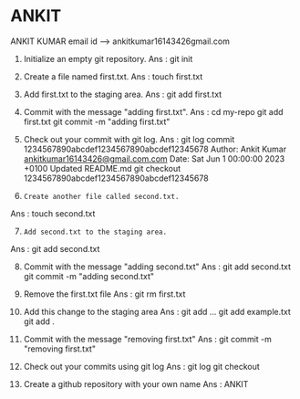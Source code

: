 # ANKIT
ANKIT KUMAR  email id -->  ankitkumar16143426gmail.com  


1.    Initialize an empty git repository.
Ans : git init


2.    Create a file named first.txt.
Ans : touch first.txt


3.    Add first.txt to the staging area.
Ans : git add first.txt


4.    Commit with the message "adding first.txt".
Ans  :  cd my-repo
           git add first.txt
             git commit -m "adding first.txt"
             
             
5.    Check out your commit with git log.
Ans :  git log
           commit 1234567890abcdef1234567890abcdef12345678
           Author: Ankit Kumar <ankitkumar16143426@gmail.com.com>
           Date:   Sat Jun 1 00:00:00 2023 +0100
           Updated README.md
           git checkout 1234567890abcdef1234567890abcdef12345678
           
           
6.     Create another file called second.txt.
Ans :  touch second.txt


7.     Add second.txt to the staging area.
Ans :  git add second.txt

 
8.    Commit with the message "adding second.txt"
Ans : git add second.txt
       git commit -m "adding second.txt"
       
       
9.    Remove the first.txt file
Ans : git rm first.txt


10.   Add this change to the staging area
Ans : git add <file1> <file2> ...
         git add example.txt
         git add .
  
  
11.   Commit with the message "removing first.txt"
Ans : git commit -m "removing first.txt"
  
  
12.   Check out your commits using git log
Ans : git log
         git checkout <commit-hash>
  
  
13.   Create a github repository with your own name
Ans : ANKIT












